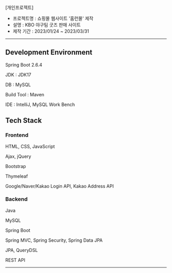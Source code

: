 [개인프로젝트]
- 프로젝트명 : 쇼핑몰 웹사이트 '홈런몰' 제작
- 설명 : KBO 야구팀 굿즈 판매 사이트
- 제작 기간 : 2023/01/24 ~ 2023/03/31
---
## Development Environment

Spring Boot 2.6.4

JDK :  JDK17

DB   :  MySQL

Build Tool : Maven

IDE : IntelliJ, MySQL Work Bench

## Tech Stack


### Frontend

HTML, CSS, JavaScript

Ajax, jQuery

Bootstrap

Thymeleaf

Google/Naver/Kakao Login API, Kakao Address API


### Backend

Java

MySQL

Spring Boot

Spring MVC, Spring Security, Spring Data JPA

JPA, QueryDSL

REST API

---
